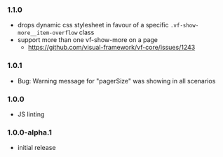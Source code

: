 ### 1.1.0

* drops dynamic css stylesheet in favour of a specific `.vf-show-more__item-overflow` class
* support more than one vf-show-more on a page
  * https://github.com/visual-framework/vf-core/issues/1243

### 1.0.1

* Bug: Warning message for "pagerSize" was showing in all scenarios

### 1.0.0

* JS linting

### 1.0.0-alpha.1

* initial release
